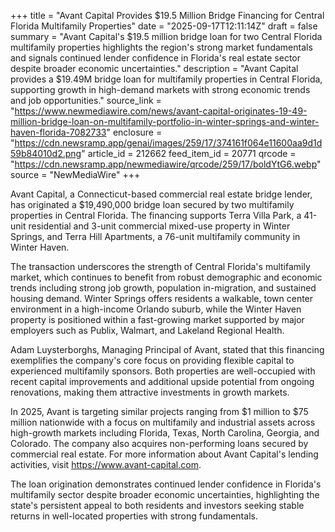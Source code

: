 +++
title = "Avant Capital Provides $19.5 Million Bridge Financing for Central Florida Multifamily Properties"
date = "2025-09-17T12:11:14Z"
draft = false
summary = "Avant Capital's $19.5 million bridge loan for two Central Florida multifamily properties highlights the region's strong market fundamentals and signals continued lender confidence in Florida's real estate sector despite broader economic uncertainties."
description = "Avant Capital provides a $19.49M bridge loan for multifamily properties in Central Florida, supporting growth in high-demand markets with strong economic trends and job opportunities."
source_link = "https://www.newmediawire.com/news/avant-capital-originates-19-49-million-bridge-loan-on-multifamily-portfolio-in-winter-springs-and-winter-haven-florida-7082733"
enclosure = "https://cdn.newsramp.app/genai/images/259/17/374161f064e11600aa9d1d59b84010d2.png"
article_id = 212662
feed_item_id = 20771
qrcode = "https://cdn.newsramp.app/newmediawire/qrcode/259/17/boldYtG6.webp"
source = "NewMediaWire"
+++

<p>Avant Capital, a Connecticut-based commercial real estate bridge lender, has originated a $19,490,000 bridge loan secured by two multifamily properties in Central Florida. The financing supports Terra Villa Park, a 41-unit residential and 3-unit commercial mixed-use property in Winter Springs, and Terra Hill Apartments, a 76-unit multifamily community in Winter Haven.</p><p>The transaction underscores the strength of Central Florida's multifamily market, which continues to benefit from robust demographic and economic trends including strong job growth, population in-migration, and sustained housing demand. Winter Springs offers residents a walkable, town center environment in a high-income Orlando suburb, while the Winter Haven property is positioned within a fast-growing market supported by major employers such as Publix, Walmart, and Lakeland Regional Health.</p><p>Adam Luysterborghs, Managing Principal of Avant, stated that this financing exemplifies the company's core focus on providing flexible capital to experienced multifamily sponsors. Both properties are well-occupied with recent capital improvements and additional upside potential from ongoing renovations, making them attractive investments in growth markets.</p><p>In 2025, Avant is targeting similar projects ranging from $1 million to $75 million nationwide with a focus on multifamily and industrial assets across high-growth markets including Florida, Texas, North Carolina, Georgia, and Colorado. The company also acquires non-performing loans secured by commercial real estate. For more information about Avant Capital's lending activities, visit <a href="https://www.avant-capital.com" rel="nofollow" target="_blank">https://www.avant-capital.com</a>.</p><p>The loan origination demonstrates continued lender confidence in Florida's multifamily sector despite broader economic uncertainties, highlighting the state's persistent appeal to both residents and investors seeking stable returns in well-located properties with strong fundamentals.</p>